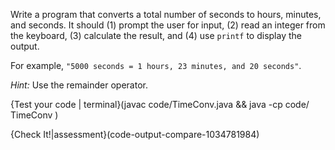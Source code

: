 Write a program that converts a total number of seconds to hours, minutes, and seconds. It should (1) prompt the user for input, (2) read an integer from the keyboard, (3) calculate the result, and (4) use `printf` to display the output.

For example, `"5000 seconds = 1 hours, 23 minutes, and 20 seconds"`.

*Hint:* Use the remainder operator.

{Test your code | terminal}(javac code/TimeConv.java && java -cp code/ TimeConv )

{Check It!|assessment}(code-output-compare-1034781984)

